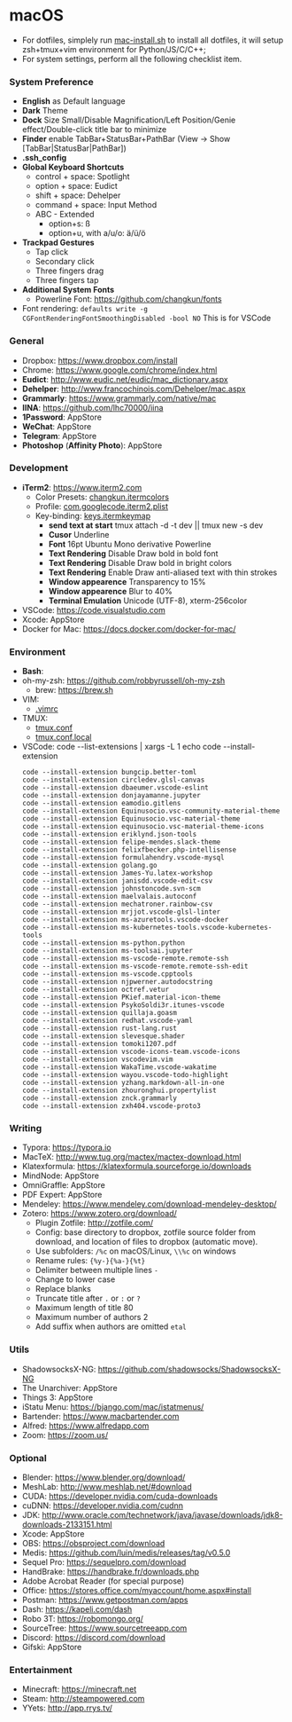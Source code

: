 # macOS

- For dotfiles, simplely run [mac-install.sh](../mac-install.sh) to install all dotfiles, it will setup zsh+tmux+vim environment for Python/JS/C/C++;
- For system settings, perform all the following checklist item.

### System Preference

- **English** as Default language
- **Dark** Theme
- **Dock** Size Small/Disable Magnification/Left Position/Genie effect/Double-click title bar to minimize
- **Finder** enable TabBar+StatusBar+PathBar (View -> Show [TabBar|StatusBar|PathBar])
- **.ssh_config**
- **Global Keyboard Shortcuts**
  - control + space: Spotlight
  - option + space: Eudict
  - shift + space: Dehelper
  - command + space: Input Method
  - ABC - Extended
    - option+s: ß
    - option+u, with a/u/o: ä/ü/ö
- **Trackpad Gestures**
  - Tap click
  - Secondary click
  - Three fingers drag
  - Three fingers tap
- **Additional System Fonts**
  - Powerline Font: https://github.com/changkun/fonts
- Font rendering: `defaults write -g CGFontRenderingFontSmoothingDisabled -bool NO` This is for VSCode

### General

- Dropbox: https://www.dropbox.com/install
- Chrome: https://www.google.com/chrome/index.html
- **Eudict**: http://www.eudic.net/eudic/mac_dictionary.aspx
- **Dehelper**: http://www.francochinois.com/Dehelper/mac.aspx
- **Grammarly**: https://www.grammarly.com/native/mac
- **IINA**: https://github.com/lhc70000/iina
- **1Password**: AppStore
- **WeChat**: AppStore
- **Telegram**: AppStore
- **Photoshop** (**Affinity Photo**): AppStore

### Development

- **iTerm2**: https://www.iterm2.com
  - Color Presets: [changkun.itermcolors](../iterm2/changkun.itermcolors)
  - Profile: [com.googlecode.iterm2.plist](../iterm2/com.googlecode.iterm2.plist)
  - Key-binding: [keys.itermkeymap](../iterm2/keys.itermkeymap)
    - **send text at start** tmux attach -d -t dev || tmux new -s dev
    - **Cusor** Underline
    - **Font** 16pt Ubuntu Mono derivative Powerline
    - **Text Rendering** Disable Draw bold in bold font
    - **Text Rendering** Disable Draw bold in bright colors
    - **Text Rendering** Enable Draw anti-aliased text with thin strokes
    - **Window appearence** Transparency to 15%
    - **Window appearence** Blur to 40%
    - **Terminal Emulation** Unicode (UTF-8), xterm-256color
- VSCode: https://code.visualstudio.com
- Xcode: AppStore
- Docker for Mac: https://docs.docker.com/docker-for-mac/

### Environment

- **Bash**: 
- oh-my-zsh: https://github.com/robbyrussell/oh-my-zsh
  - brew: https://brew.sh 
- VIM:
  - [.vimrc](../.vimrc)
- TMUX:
  - [tmux.conf](../tmux.conf)
  - [tmux.conf.local](../tmux.conf.local)
- VSCode: code --list-extensions | xargs -L 1 echo code --install-extension
  ```
  code --install-extension bungcip.better-toml
  code --install-extension circledev.glsl-canvas
  code --install-extension dbaeumer.vscode-eslint
  code --install-extension donjayamanne.jupyter
  code --install-extension eamodio.gitlens
  code --install-extension Equinusocio.vsc-community-material-theme
  code --install-extension Equinusocio.vsc-material-theme
  code --install-extension equinusocio.vsc-material-theme-icons
  code --install-extension eriklynd.json-tools
  code --install-extension felipe-mendes.slack-theme
  code --install-extension felixfbecker.php-intellisense
  code --install-extension formulahendry.vscode-mysql
  code --install-extension golang.go
  code --install-extension James-Yu.latex-workshop
  code --install-extension janisdd.vscode-edit-csv
  code --install-extension johnstoncode.svn-scm
  code --install-extension maelvalais.autoconf
  code --install-extension mechatroner.rainbow-csv
  code --install-extension mrjjot.vscode-glsl-linter
  code --install-extension ms-azuretools.vscode-docker
  code --install-extension ms-kubernetes-tools.vscode-kubernetes-tools
  code --install-extension ms-python.python
  code --install-extension ms-toolsai.jupyter
  code --install-extension ms-vscode-remote.remote-ssh
  code --install-extension ms-vscode-remote.remote-ssh-edit
  code --install-extension ms-vscode.cpptools
  code --install-extension njpwerner.autodocstring
  code --install-extension octref.vetur
  code --install-extension PKief.material-icon-theme
  code --install-extension PsykoSoldi3r.itunes-vscode
  code --install-extension quillaja.goasm
  code --install-extension redhat.vscode-yaml
  code --install-extension rust-lang.rust
  code --install-extension slevesque.shader
  code --install-extension tomoki1207.pdf
  code --install-extension vscode-icons-team.vscode-icons
  code --install-extension vscodevim.vim
  code --install-extension WakaTime.vscode-wakatime
  code --install-extension wayou.vscode-todo-highlight
  code --install-extension yzhang.markdown-all-in-one
  code --install-extension zhouronghui.propertylist
  code --install-extension znck.grammarly
  code --install-extension zxh404.vscode-proto3
  ```

### Writing

- Typora: https://typora.io 
- MacTeX: http://www.tug.org/mactex/mactex-download.html
- Klatexformula: https://klatexformula.sourceforge.io/downloads
- MindNode: AppStore
- OmniGraffle: AppStore
- PDF Expert: AppStore
- Mendeley: https://www.mendeley.com/download-mendeley-desktop/ 
- Zotero: https://www.zotero.org/download/
  + Plugin Zotfile: http://zotfile.com/
  + Config: base directory to dropbox, zotfile source folder from download, and location of files to dropbox (automatic move).
  + Use subfolders: `/%c` on macOS/Linux, `\\%c` on windows
  + Rename rules: `{%y-}{%a-}{%t}`
  + Delimiter between multiple lines `-`
  + Change to lower case
  + Replace blanks
  + Truncate title after `.` or `:` or `?`
  + Maximum length of title 80
  + Maximum number of authors 2
  + Add suffix when authors are omitted `etal`

### Utils

- ShadowsocksX-NG: https://github.com/shadowsocks/ShadowsocksX-NG
- The Unarchiver: AppStore
- Things 3: AppStore
- iStatu Menu: https://bjango.com/mac/istatmenus/
- Bartender: https://www.macbartender.com
- Alfred: https://www.alfredapp.com
- Zoom: https://zoom.us/

### Optional

- Blender: https://www.blender.org/download/
- MeshLab: http://www.meshlab.net/#download
- CUDA: https://developer.nvidia.com/cuda-downloads
- cuDNN: https://developer.nvidia.com/cudnn
- JDK: http://www.oracle.com/technetwork/java/javase/downloads/jdk8-downloads-2133151.html
- Xcode: AppStore
- OBS: https://obsproject.com/download
- Medis: https://github.com/luin/medis/releases/tag/v0.5.0
- Sequel Pro: https://sequelpro.com/download
- HandBrake: https://handbrake.fr/downloads.php
- Adobe Acrobat Reader (for special purpose)
- Office: https://stores.office.com/myaccount/home.aspx#install
- Postman: https://www.getpostman.com/apps
- Dash: https://kapeli.com/dash
- Robo 3T: https://robomongo.org/
- SourceTree: https://www.sourcetreeapp.com
- Discord: https://discord.com/download
- Gifski: AppStore

### Entertainment

- Minecraft: https://minecraft.net
- Steam: http://steampowered.com
- YYets: http://app.rrys.tv/
